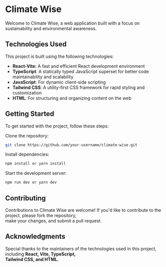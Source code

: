 # Climate Wise

Welcome to Climate Wise, a web application built with a focus on sustainability and environmental awareness.

## Technologies Used

This project is built using the following technologies:

- **React-Vite**: A fast and efficient React development environment
- **TypeScript**: A statically typed JavaScript superset for better code maintainability and scalability
- **JavaScript**: For dynamic client-side scripting
- **Tailwind CSS**: A utility-first CSS framework for rapid styling and customization
- **HTML**: For structuring and organizing content on the web

## Getting Started

To get started with the project, follow these steps:

Clone the repository:

```bash
git clone https://github.com/your-username/climate-wise.git
```

Install dependencies:

```bash
npm install or yarn install
```

Start the development server:

```bash
npm run dev or yarn dev
```

## Contributing

Contributions to Climate Wise are welcome! If you'd like to contribute to the project, please fork the repository,  
make your changes, and submit a pull request.

## Acknowledgments

Special thanks to the maintainers of the technologies used in this project, including **React, Vite, TypeScript,  
Tailwind CSS, and HTML.**
